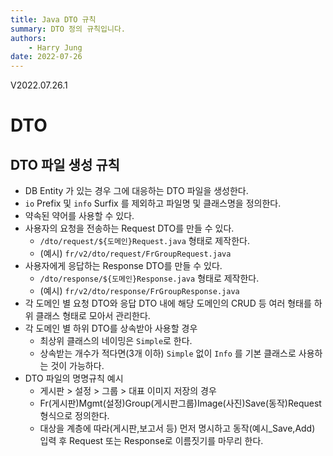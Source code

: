 ```yaml
---
title: Java DTO 규칙
summary: DTO 정의 규칙입니다.
authors:
    - Harry Jung
date: 2022-07-26
---
```


V2022.07.26.1

# DTO

## DTO 파일 생성 규칙

- DB Entity 가 있는 경우 그에 대응하는 DTO 파일을 생성한다.
- `io` Prefix 및 `info` Surfix 를 제외하고 파일명 및 클래스명을 정의한다.
- 약속된 약어를 사용할 수 있다.
- 사용자의 요청을 전송하는 Request DTO를 만들 수 있다.
    -  `/dto/request/${도메인}Request.java` 형태로 제작한다. 
    - (예시) `fr/v2/dto/request/FrGroupRequest.java`
- 사용자에게 응답하는 Response DTO를 만들 수 있다.
    - `/dto/response/${도메인}Response.java` 형태로 제작한다. 
    - (예시) `fr/v2/dto/response/FrGroupResponse.java`
- 각 도메인 별 요청 DTO와 응답 DTO 내에 해당 도메인의 CRUD 등 여러 형태를 하위 클래스 형태로 모아서 관리한다.
- 각 도메인 별 하위 DTO를 상속받아 사용할 경우 
    - 최상위 클래스의 네이밍은 `Simple`로 한다.
    - 상속받는 개수가 적다면(3개 이하) `Simple` 없이 `Info` 를 기본 클래스로 사용하는 것이 가능하다.
- DTO 파일의 명명규칙 예시 
    - 게시판 > 설정 > 그룹 > 대표 이미지 저장의 경우
    - Fr(게시판)Mgmt(설정)Group(게시판그룹)Image(사진)Save(동작)Request 형식으로 정의한다.
    - 대상을 계층에 따라(게시판,보고서 등) 먼저 명시하고 동작(예시_Save,Add) 입력 후 Request 또는 Response로 이름짓기를 마무리 한다.

